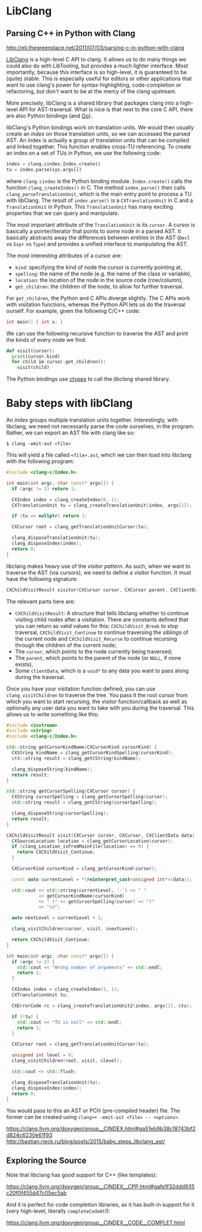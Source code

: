 # LibClang

## Parsing C++ in Python with Clang

http://eli.thegreenplace.net/2011/07/03/parsing-c-in-python-with-clang

[LibClang](https://clang.llvm.org/doxygen/group__CINDEX.html) is a high-level C
API to clang. It allows us to do many things we could also do with LibTooling,
but provides a much lighter interface. Most importantly, because this interface
is so high-level, it is guaranteed to be (quite) stable. This is especially
useful for editors or other applications that want to use clang's power for
syntax-highlighting, code-completion or refactoring, but don't want to be at the
mercy of the clang upstream.

More precisely, libClang is a shared library that packages clang into a
high-level API for AST-traversal. What is nice is that next to the core C API,
there are also Python bindings (and [Go](https://github.com/go-clang/v3.9)).

libClang's Python bindings work on translation units. We would then usually
create an *index* on those translation units, so we can accessed the parsed AST.
An index is actually a group of translation units that can be compiled and
linked together. This function enables cross-TU referencing. To create an index
on a set of TUs in Python, we use the following code:

```python
index = clang.cindex.Index.create()
tu = index.parse(sys.argv[])
```

where `clang.cindex` is the Python binding module. `Index.create()` calls the
function `clang_createIndex()` in C. The method `index.parse()` then calls
`clang_parseTranslationUnit`, which is the main entry point to process a TU with
libClang. The result of `index.parse()` is a `CXTranslationUnit` in C and a
`TranslationUnit` in Python. This `TranslationUnit` has many exciting properties
that we can query and manipulate.

The most important attribute of the `TranslationUnit` is its `cursor`. A cursor
is basically a pointer/iterator that points to some node in a parsed AST. It
basically abstracts away the differences between entities in the AST (`Decl` vs
`Expr` vs `Type`) and provides a unified interface to manipulating the AST.

The most interesting attributes of a cursor are:

* `kind`: specifying the kind of node the cursor is currently pointing at,
* `spelling`: the name of the node (e.g. the name of the class or variable),
* `location`: the location of the node in the source code (row/column),
* `get_children`: the children of the node, to allow for further traversal.

For `get_children`, the Python and C APIs diverge slightly. The C APIs work with
visitation functions, whereas the Python API lets us do the traversal ourself. For example, given the following C/C++ code:

```cpp
int main() { int x; }
```

We can use the following recursive function to traverse the AST and print the kinds of every node we find:

```python
def visit(cursor):
  print(cursor.kind)
  for child in cursor.get_children():
    visit(child)
```

The Python bindings use [ctypes](https://docs.python.org/3.6/library/ctypes.html) to call the *libclang* shared library.

# Baby steps with libClang

An *index* groups multiple translation units together. Interestingly, with libclang, we need not necessarily parse the code ourselves, in the program. Rather, we can export an AST file with clang like so:

```shell
$ clang -emit-ast <file>
```

This will yield a file called `<file>.ast`, which we can then load into libclang with the following program:

```cpp
#include <clang-c/Index.h>

int main(int argc, char const* argv[]) {
  if (argc != 2) return 1;

  CXIndex index = clang_createIndex(0, 1);
  CXTranslationUnit tu = clang_createTranslationUnit(index, argv[1]);

  if (tu == nullptr) return 1;

  CXCursor root = clang_getTranslationUnitCursor(tu);

  clang_disposeTranslationUnit(tu);
  clang_disposeIndex(index);
  return 0;
}
```

libclang makes heavy use of the *visitor pattern*. As such, when we want to
traverse the AST (via cursors), we need to define a visitor function. It must
have the following signature:

```cpp
CXChildVisitResult visitor(CXCursor cursor, CXCursor parent, CXClientData clientData);
```

The relevant parts here are:

* `CXChildVisitResult`: A structure that tells libclang whether to continue visiting child nodes after a visitation. There are constants defined that you can return as valid values for this: `CXChildVisit_Break` to stop traversal, `CXChildVisit_Continue` to continue traversing the *siblings* of the current node and `CXChildVisit_Recurse` to continue recursing through the children of the current node;
* The `cursor`, which points to the node currently being traversed;
* The `parent`, which points to the parent of the node (or `NULL`, if none exists),
* Some `clientData`, which is a `void*` to any data you want to pass along during the traversal.

Once you have your visitation function defined, you can use
`clang_visitChildren` to traverse the tree. You pass it the root cursor from
which you want to start recursing, the visitor function/callback as well as
optionally any user data you want to take with you during the traversal. This allows us to write something like this:

```cpp
#include <iostream>
#include <string>
#include <clang-c/Index.h>

std::string getCursorKindName(CXCursorKind cursorKind) {
  CXString kindName = clang_getCursorKindSpelling(cursorKind);
  std::string result = clang_getCString(kindName);

  clang_disposeString(kindName);
  return result;
}

std::string getCursorSpelling(CXCursor cursor) {
  CXString cursorSpelling = clang_getCursorSpelling(cursor);
  std::string result = clang_getCString(cursorSpelling);

  clang_disposeString(cursorSpelling);
  return result;
}

CXChildVisitResult visit(CXCursor cursor, CXCursor, CXClientData data) {
  CXSourceLocation location = clang_getCursorLocation(cursor);
  if (clang_Location_isFromMainFile(location) == 0) {
    return CXChildVisit_Continue;
  }

  CXCursorKind cursorKind = clang_getCursorKind(cursor);

  const auto currentLevel = *(reinterpret_cast<unsigned int*>(data));

  std::cout << std::string(currentLevel, '-') << " "
            << getCursorKindName(cursorKind)
            << " (" << getCursorSpelling(cursor) << ")"
            << "\n";

  auto nextLevel = currentLevel + 1;

  clang_visitChildren(cursor, visit, &nextLevel);

  return CXChildVisit_Continue;
}

int main(int argc, char const* argv[]) {
  if (argc != 2) {
    std::cout << "Wrong number of arguments" << std::endl;
    return 1;
  }

  CXIndex index = clang_createIndex(1, 1);
  CXTranslationUnit tu;

  CXErrorCode rc = clang_createTranslationUnit2(index, argv[1], &tu);

  if (!tu) {
    std::cout << "TU is null" << std::endl;
    return 1;
  }

  CXCursor root = clang_getTranslationUnitCursor(tu);

  unsigned int level = 0;
  clang_visitChildren(root, visit, &level);

  std::cout << std::flush;

  clang_disposeTranslationUnit(tu);
  clang_disposeIndex(index);
  return 0;
}
```

You would pass to this an AST or PCH (pre-compiled header) file. The former can be created using `clang++ -emit-ast <file> -- <options>`.

https://clang.llvm.org/doxygen/group__CINDEX.html#ga51eb9b38c18743bf2d824c6230e61f93
http://bastian.rieck.ru/blog/posts/2015/baby_steps_libclang_ast/

## Exploring the Source

Note that libclang has good support for C++ (like templates):

https://clang.llvm.org/doxygen/group__CINDEX__CPP.html#gafe1f32ddd935c20f0f455d47c05ec5ab

And it is perfect for code completion libraries, as it has built-in support for
it (very high-level, literally `completeCodeAt`!):

https://clang.llvm.org/doxygen/group__CINDEX__CODE__COMPLET.html
